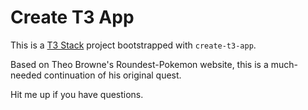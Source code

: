 # Create T3 App

This is a [T3 Stack](https://create.t3.gg/) project bootstrapped with `create-t3-app`.

Based on Theo Browne's Roundest-Pokemon website, this is a much-needed continuation of his original quest.

Hit me up if you have questions. 
